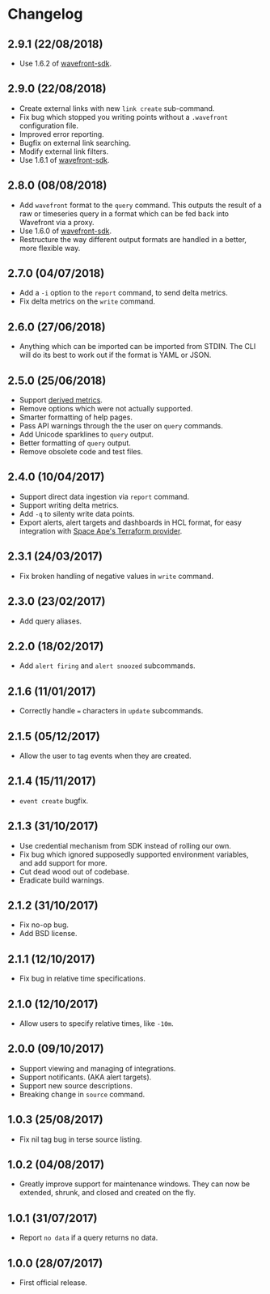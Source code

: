 # Changelog

## 2.9.1 (22/08/2018)
* Use 1.6.2 of [wavefront-sdk](https://github.com/snltd/wavefront-sdk).

## 2.9.0 (22/08/2018)
* Create external links with new `link create` sub-command.
* Fix bug which stopped you writing points without a `.wavefront`
  configuration file.
* Improved error reporting.
* Bugfix on external link searching.
* Modify external link filters.
* Use 1.6.1 of [wavefront-sdk](https://github.com/snltd/wavefront-sdk).

## 2.8.0 (08/08/2018)
* Add `wavefront` format to the `query` command. This outputs the
  result of a raw or timeseries query in a format which can be fed
  back into Wavefront via a proxy.
* Use 1.6.0 of [wavefront-sdk](https://github.com/snltd/wavefront-sdk).
* Restructure the way different output formats are handled in a
  better, more flexible way.

## 2.7.0 (04/07/2018)

* Add a `-i` option to the `report` command, to send delta metrics.
* Fix delta metrics on the `write` command.

## 2.6.0 (27/06/2018)

* Anything which can be imported can be imported from STDIN. The CLI
  will do its best to work out if the format is YAML or JSON.

## 2.5.0 (25/06/2018)

* Support [derived
  metrics](https://docs.wavefront.com/derived_metrics.html).
* Remove options which were not actually supported.
* Smarter formatting of help pages.
* Pass API warnings through the the user on `query` commands.
* Add Unicode sparklines to `query` output.
* Better formatting of `query` output.
* Remove obsolete code and test files.

## 2.4.0 (10/04/2017)

* Support direct data ingestion via `report` command.
* Support writing delta metrics.
* Add `-q` to silenty write data points.
* Export alerts, alert targets and dashboards in HCL format, for
  easy integration with [Space Ape's
  Terraform
  provider](https://github.com/spaceapegames/terraform-provider-wavefront).

## 2.3.1 (24/03/2017)

* Fix broken handling of negative values in `write` command.

## 2.3.0 (23/02/2017)

* Add query aliases.

## 2.2.0 (18/02/2017)

* Add `alert firing` and `alert snoozed` subcommands.

## 2.1.6 (11/01/2017)

* Correctly handle `=` characters in `update` subcommands.

## 2.1.5 (05/12/2017)

* Allow the user to tag events when they are created.

## 2.1.4 (15/11/2017)

* `event create` bugfix.

## 2.1.3 (31/10/2017)

* Use credential mechanism from SDK instead of rolling our own.
* Fix bug which ignored supposedly supported environment variables,
  and add support for more.
* Cut dead wood out of codebase.
* Eradicate build warnings.

## 2.1.2 (31/10/2017)

* Fix no-op bug.
* Add BSD license.

## 2.1.1 (12/10/2017)

* Fix bug in relative time specifications.

## 2.1.0 (12/10/2017)

* Allow users to specify relative times, like `-10m`.

## 2.0.0 (09/10/2017)

* Support viewing and managing of integrations.
* Support notificants. (AKA alert targets).
* Support new source descriptions.
* Breaking change in `source` command.

## 1.0.3 (25/08/2017)

* Fix nil tag bug in terse source listing.

## 1.0.2 (04/08/2017)

* Greatly improve support for maintenance windows. They can now be
  extended, shrunk, and closed and created on the fly.

## 1.0.1 (31/07/2017)

* Report `no data` if a query returns no data.

## 1.0.0 (28/07/2017)

* First official release.
